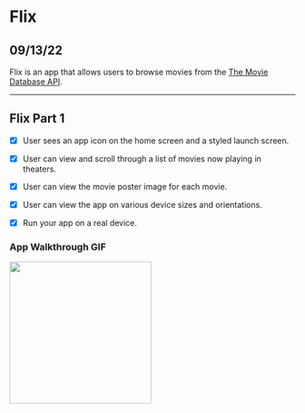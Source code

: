 # Flix
## 09/13/22

Flix is an app that allows users to browse movies from the [The Movie Database API](http://docs.themoviedb.apiary.io/#).

---

## Flix Part 1
- [x] User sees an app icon on the home screen and a styled launch screen.
- [x] User can view and scroll through a list of movies now playing in theaters.
- [x] User can view the movie poster image for each movie.

- [x] User can view the app on various device sizes and orientations.
- [x] Run your app on a real device.

### App Walkthrough GIF

<img src="https://submissions.us-east-1.linodeobjects.com/ios_university/d5SbuWxk.gif" width=250><br>



